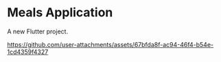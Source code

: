 # Meals Application

A new Flutter project.

https://github.com/user-attachments/assets/67bfda8f-ac94-46f4-b54e-1cd4359f4327


